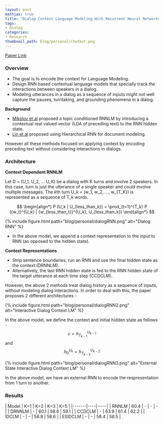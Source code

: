 ```yaml
---
layout: post
mathjax: true
title: "Dialog Context Language Modeling With Recurrent Neural Networks"
tags:
- Dialog
categories:
- Research
thumbnail_path: blog/personal/chatbot.png
---
```


[Paper Link](http://150.162.46.34:8080/icassp2017/pdfs/0005715.pdf)

### Overview

- The goal is to encode the context for Language Modeling.
- Design RNN based contextual language models that specially track the interactions between speakers in a dialog.
- Modeling utterances in a dialog as a sequence of inputs might not well capture the pauses, turntaking, and grounding phenomena in a dialog.

**Background**

- [Mikolov et al](https://www.microsoft.com/en-us/research/wp-content/uploads/2016/02/rnn_ctxt.pdf) proposed a topic conditioned RNNLM by introducing a contextual real valued vector (LDA of preceding text) to the RNN hidden state.
- [Lin et al](https://www.cs.cmu.edu/~ark/EMNLP-2015/proceedings/EMNLP/pdf/EMNLP106.pdf) proposed using Hierarchical RNN for document modeling.

However all these methods focused on applying context by encoding preceding text without considering interactions in dialogs.

### Architecture

**Context Dependent RNNLM**

Let D = (U_1, U_2, ... U_K) be a dialog with K turns and involve 2 speakers. In this case, turn is just the utterance of a single speaker and could involve multiple messages. The *k*th turn U_k = (w_1, w_2, ..., w_{T_K}) is represented as a sequence of T_k words.

$$
\begin{align*}
P (U_k | U_{less_than_k}) = \prod_{t=1}^{T_k} P ({w_t}^{U_k} | {w_{less_than_t}}^{U_k}, U_{less_than_k})
\end{align*}
$$


{% include figure.html path="blog/personal/dialogRNN.png" alt="Dialog RNN" %}

- In the above model, we append a context representation to the input to RNN (as opposed to the hidden state).

**Context Representations**

- Strip sentence boundaries, run an RNN and use the final hidden state as the context (DRNNLM). 
- Alternatively, the last RNN hidden state is fed to the RNN hidden state of the target utterance at each time step (CCDCLM).

However, the above 2 methods treat dialog history as a sequence of inputs, without modeling dialog interactions. In order to deal with this, the paper proposes 2 different architectures - 

{% include figure.html path="blog/personal/dialogRNN2.png" alt="Interactive Dialog Context LM" %}

In the above model, we define the context and initial hidden state as follows - $$ c = {h_{T_{k-1}}}^{U_{k-1}} $$ and $$ {h_0}^{U_k} = {h_{T_{k-2}}}^{U_{k-2}} $$

{% include figure.html path="blog/personal/dialogRNN3.png" alt="External State Interactive Dialog Context LM" %}

In the above model, we have an external RNN to encode the respresentation from 1 turn to another.

### Results

| Model | K=1 | K=2 | K=3 | K=5 |
|-------|----|-----|
| RNNLM | 60.4 | - | - | - |
| DRNNLM | - | 60.1 | 58.6 | 59.1 |
| CCDCLM | - | 63.9 | 61.4 | 62.2 |
| IDCLM | - | - | 58.8 | 58.6 | 
| ESIDCLM | - | - | 58.4 | 58.5 |